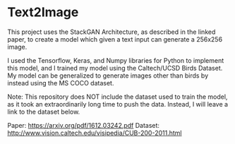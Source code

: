 # Text2Image

This project uses the StackGAN Architecture, as described in the linked paper, to create a model which given a text input can generate a 256x256 image. 

I used the Tensorflow, Keras, and Numpy libraries for Python to implement this model, and I trained my model using the Caltech/UCSD Birds Dataset. My model can be generalized to generate images other than birds by instead using the MS COCO dataset.  

Note: This repository does NOT include the dataset used to train the model, as it took an extraordinarily long time to push the data. Instead, I will leave a link to the dataset below. 

Paper: https://arxiv.org/pdf/1612.03242.pdf
Dataset: http://www.vision.caltech.edu/visipedia/CUB-200-2011.html
